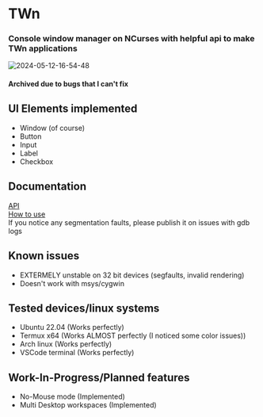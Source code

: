 # TWn
### Console window manager on NCurses with helpful api to make TWn applications
![2024-05-12-16-54-48](https://github.com/aceinetx/TWn/assets/158546973/c94a138e-dcde-4805-b429-084ec88d0dc3)
#### Archived due to bugs that I can't fix
## UI Elements implemented
- Window (of course)
- Button
- Input
- Label
- Checkbox
## Documentation
[API](APIDOCS.md)<br>
[How to use](HOWTOUSE.md)
<br>
If you notice any segmentation faults, please publish it on issues with gdb logs
## Known issues
- EXTERMELY unstable on 32 bit devices (segfaults, invalid rendering)
- Doesn't work with msys/cygwin
## Tested devices/linux systems
- Ubuntu 22.04    (Works perfectly)
- Termux x64      (Works ALMOST perfectly (I noticed some color issues))
- Arch linux      (Works perfectly)
- VSCode terminal (Works perfectly) 
## Work-In-Progress/Planned features
- No-Mouse mode (Implemented)
- Multi Desktop workspaces (Implemented)
